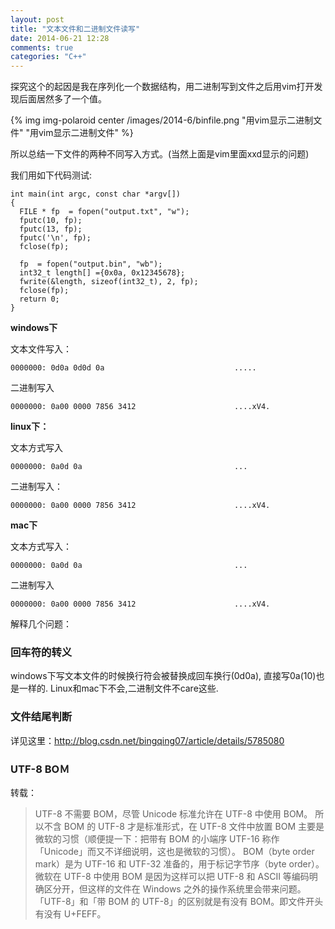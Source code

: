 ```yaml
---
layout: post
title: "文本文件和二进制文件读写"
date: 2014-06-21 12:28
comments: true
categories: "C++"
---
```


探究这个的起因是我在序列化一个数据结构，用二进制写到文件之后用vim打开发现后面居然多了一个值。

{% img img-polaroid center /images/2014-6/binfile.png "用vim显示二进制文件" "用vim显示二进制文件" %}

所以总结一下文件的两种不同写入方式。(当然上面是vim里面xxd显示的问题)

我们用如下代码测试:	

	int main(int argc, const char *argv[])
	{
	  FILE * fp  = fopen("output.txt", "w");
	  fputc(10, fp);
	  fputc(13, fp);
	  fputc('\n', fp);
	  fclose(fp);

	  fp  = fopen("output.bin", "wb");
	  int32_t length[] ={0x0a, 0x12345678};
	  fwrite(&length, sizeof(int32_t), 2, fp);
	  fclose(fp);
	  return 0;
	}
	
<!--more-->

**windows下**

文本文件写入：
	
	0000000: 0d0a 0d0d 0a                             .....

二进制写入

	0000000: 0a00 0000 7856 3412                      ....xV4.

**linux下：**

文本方式写入

	0000000: 0a0d 0a                                  ...

二进制写入：

	0000000: 0a00 0000 7856 3412                      ....xV4.

**mac下**

文本方式写入：

	0000000: 0a0d 0a                                  ...

二进制写入

	0000000: 0a00 0000 7856 3412                      ....xV4.

解释几个问题：

### 回车符的转义

  windows下写文本文件的时候换行符会被替换成回车换行(0d0a), 直接写0a(10)也是一样的. Linux和mac下不会,二进制文件不care这些.

### 文件结尾判断

  详见这里：<http://blog.csdn.net/bingqing07/article/details/5785080>

### UTF-8 BOＭ

  转载：

> UTF-8 不需要 BOM，尽管 Unicode 标准允许在 UTF-8 中使用 BOM。
所以不含 BOM 的 UTF-8 才是标准形式，在 UTF-8 文件中放置 BOM 主要是微软的习惯（顺便提一下：把带有 BOM 的小端序 UTF-16 称作「Unicode」而又不详细说明，这也是微软的习惯）。
BOM（byte order mark）是为 UTF-16 和 UTF-32 准备的，用于标记字节序（byte order）。微软在 UTF-8 中使用 BOM 是因为这样可以把 UTF-8 和 ASCII 等编码明确区分开，但这样的文件在 Windows 之外的操作系统里会带来问题。
「UTF-8」和「带 BOM 的 UTF-8」的区别就是有没有 BOM。即文件开头有没有 U+FEFF。



